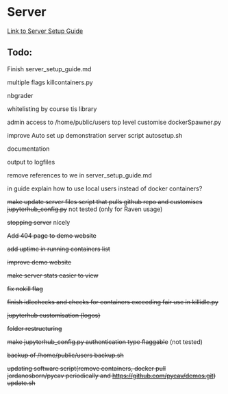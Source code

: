 # Server

[Link to Server Setup Guide](https://github.com/PyCav/Server/blob/master/server_setup_guide.md)


## Todo:

Finish server_setup_guide.md

multiple flags killcontainers.py

nbgrader

whitelisting by course tis library

admin access to /home/public/users top level customise dockerSpawner.py

improve Auto set up demonstration server script autosetup.sh

documentation

output to logfiles

remove references to we in server_setup_guide.md

in guide explain how to use local users instead of docker containers?

~~make update server files script that pulls github repo and customises jupyterhub_config.py~~ not tested (only for Raven usage)

~~stopping server~~ nicely 

~~Add 404 page to demo website~~

~~add uptime in running containers list~~

~~improve demo website~~

~~make server stats easier to view~~

~~fix nokill flag~~

~~finish idlechecks and checks for containers exceeding fair use in killidle.py~~

~~jupyterhub customisation (logos)~~

~~folder restructuring~~

~~make jupyterhub_config.py authentication type flaggable~~ (not tested)

~~backup of /home/public/users backup.sh~~

~~updating software script(remove containers, docker pull jordanosborn/pycav periodically and https://github.com/pycav/demos.git) update.sh~~




